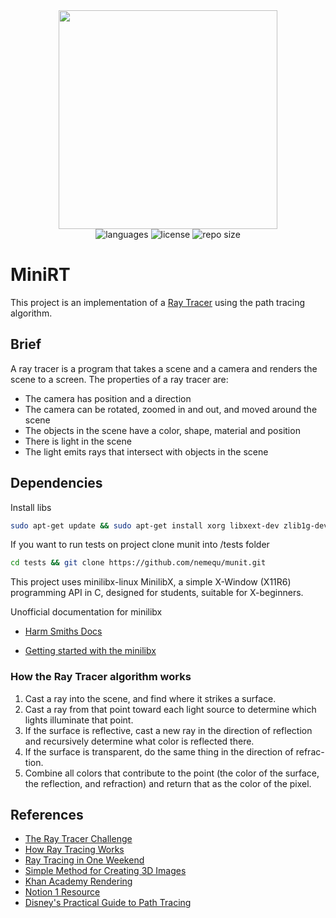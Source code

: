 <div align="center">
  <img src=".github/assets/minirt.png" width="350px" />
</div>
<div align="center">
  <img src="https://img.shields.io/github/languages/count/vcwild/philosophers?color=%23E96418&style=flat-square" alt="languages" />
  <img src="https://img.shields.io/github/license/vcwild/philosophers?color=%23E96418&style=flat-square" alt="license" />
  <img src="https://img.shields.io/github/repo-size/vcwild/philosophers?color=%23E96418&style=flat-square" alt="repo size" />
</div>

# MiniRT

This project is an implementation of a [Ray Tracer](https://en.wikipedia.org/wiki/Ray_tracing) using the path tracing algorithm.

## Brief

A ray tracer is a program that takes a scene and a camera and renders the scene to a screen. The properties of a ray tracer are:

- The camera has position and a direction
- The camera can be rotated, zoomed in and out, and moved around the scene
- The objects in the scene have a color, shape, material and position
- There is light in the scene
- The light emits rays that intersect with objects in the scene

## Dependencies

Install libs

```sh
sudo apt-get update && sudo apt-get install xorg libxext-dev zlib1g-dev libbsd-dev
```

If you want to run tests on project clone munit into /tests folder
```sh
cd tests && git clone https://github.com/nemequ/munit.git
```

This project uses minilibx-linux
MinilibX, a simple X-Window (X11R6) programming API in C, designed for students, suitable for X-beginners.

Unofficial documentation for minilibx

- [Harm Smiths Docs](https://harm-smits.github.io/42docs/libs/minilibx)

- [Getting started with the minilibx](https://aurelienbrabant.fr/blog/getting-started-with-the-minilibx)

### How the Ray Tracer algorithm works

1. Cast a ray into the scene, and find where it strikes a surface.
2. Cast a ray from that point toward each light source to determine which
   lights illuminate that point.
3. If the surface is reflective, cast a new ray in the direction of reflection and
   recursively determine what color is reflected there.
4. If the surface is transparent, do the same thing in the direction of refrac-
   tion.
5. Combine all colors that contribute to the point (the color of the surface,
   the reflection, and refraction) and return that as the color of the pixel.

## References

- [The Ray Tracer Challenge](https://www.raytracing.org/raytracerchallenge/)
- [How Ray Tracing Works](https://www.youtube.com/watch?v=lKIytgt3KXM)
- [Ray Tracing in One Weekend](https://raytracing.github.io/books/RayTracingInOneWeekend.html)
- [Simple Method for Creating 3D Images](https://www.scratchapixel.com/lessons/3d-basic-rendering/introduction-to-ray-tracing)
- [Khan Academy Rendering](https://www.khanacademy.org/computing/pixar/rendering)
- [Notion 1 Resource](https://www.notion.so/miniRT-5f6fcdf6d05e4742b6c38f0588f12436)
- [Disney's Practical Guide to Path Tracing](https://www.youtube.com/watch?v=frLwRLS_ZR0)
